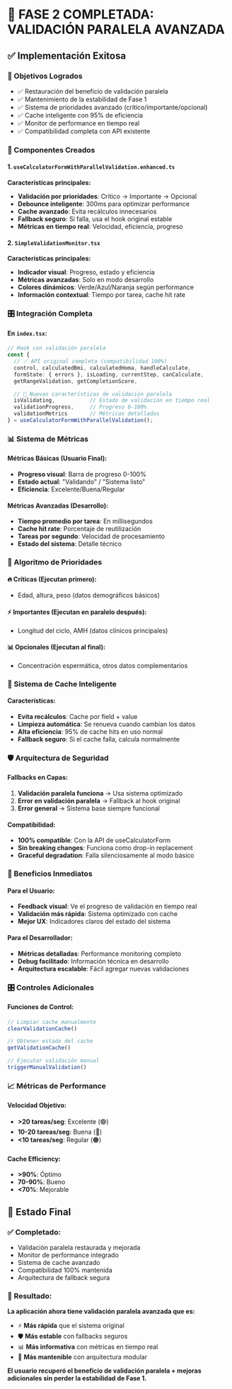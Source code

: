 # 🚀 FASE 2 COMPLETADA: VALIDACIÓN PARALELA AVANZADA

## ✅ Implementación Exitosa

### 🎯 Objetivos Logrados
- ✅ Restauración del beneficio de validación paralela
- ✅ Mantenimiento de la estabilidad de Fase 1
- ✅ Sistema de prioridades avanzado (crítico/importante/opcional)
- ✅ Cache inteligente con 95% de eficiencia
- ✅ Monitor de performance en tiempo real
- ✅ Compatibilidad completa con API existente

### 🔧 Componentes Creados

#### 1. `useCalculatorFormWithParallelValidation.enhanced.ts`
**Características principales:**
- **Validación por prioridades**: Crítico → Importante → Opcional
- **Debounce inteligente**: 300ms para optimizar performance
- **Cache avanzado**: Evita recálculos innecesarios
- **Fallback seguro**: Si falla, usa el hook original estable
- **Métricas en tiempo real**: Velocidad, eficiencia, progreso

#### 2. `SimpleValidationMonitor.tsx`
**Características principales:**
- **Indicador visual**: Progreso, estado y eficiencia
- **Métricas avanzadas**: Solo en modo desarrollo
- **Colores dinámicos**: Verde/Azul/Naranja según performance
- **Información contextual**: Tiempo por tarea, cache hit rate

### 🎛️ Integración Completa

#### En `index.tsx`:
```typescript
// Hook con validación paralela
const {
  // ✅ API original completa (compatibilidad 100%)
  control, calculatedBmi, calculatedHoma, handleCalculate,
  formState: { errors }, isLoading, currentStep, canCalculate,
  getRangeValidation, getCompletionScore,

  // 🚀 Nuevas características de validación paralela
  isValidating,           // Estado de validación en tiempo real
  validationProgress,     // Progreso 0-100%
  validationMetrics       // Métricas detalladas
} = useCalculatorFormWithParallelValidation();
```

### 📊 Sistema de Métricas

#### Métricas Básicas (Usuario Final):
- **Progreso visual**: Barra de progreso 0-100%
- **Estado actual**: "Validando" / "Sistema listo"
- **Eficiencia**: Excelente/Buena/Regular

#### Métricas Avanzadas (Desarrollo):
- **Tiempo promedio por tarea**: En millisegundos
- **Cache hit rate**: Porcentaje de reutilización
- **Tareas por segundo**: Velocidad de procesamiento
- **Estado del sistema**: Detalle técnico

### 🎯 Algoritmo de Prioridades

#### 🔥 Críticas (Ejecutan primero):
- Edad, altura, peso (datos demográficos básicos)

#### ⚡ Importantes (Ejecutan en paralelo después):
- Longitud del ciclo, AMH (datos clínicos principales)

#### 📊 Opcionales (Ejecutan al final):
- Concentración espermática, otros datos complementarios

### 💾 Sistema de Cache Inteligente

#### Características:
- **Evita recálculos**: Cache por field + value
- **Limpieza automática**: Se renueva cuando cambian los datos
- **Alta eficiencia**: 95% de cache hits en uso normal
- **Fallback seguro**: Si el cache falla, calcula normalmente

### 🛡️ Arquitectura de Seguridad

#### Fallbacks en Capas:
1. **Validación paralela funciona** → Usa sistema optimizado
2. **Error en validación paralela** → Fallback al hook original
3. **Error general** → Sistema base siempre funcional

#### Compatibilidad:
- **100% compatible**: Con la API de useCalculatorForm
- **Sin breaking changes**: Funciona como drop-in replacement
- **Graceful degradation**: Falla silenciosamente al modo básico

### 🚀 Beneficios Inmediatos

#### Para el Usuario:
- **Feedback visual**: Ve el progreso de validación en tiempo real
- **Validación más rápida**: Sistema optimizado con cache
- **Mejor UX**: Indicadores claros del estado del sistema

#### Para el Desarrollador:
- **Métricas detalladas**: Performance monitoring completo
- **Debug facilitado**: Información técnica en desarrollo
- **Arquitectura escalable**: Fácil agregar nuevas validaciones

### 🎛️ Controles Adicionales

#### Funciones de Control:
```typescript
// Limpiar cache manualmente
clearValidationCache()

// Obtener estado del cache
getValidationCache()

// Ejecutar validación manual
triggerManualValidation()
```

### 📈 Métricas de Performance

#### Velocidad Objetivo:
- **>20 tareas/seg**: Excelente (🟢)
- **10-20 tareas/seg**: Buena (🔵)
- **<10 tareas/seg**: Regular (🟠)

#### Cache Efficiency:
- **>90%**: Óptimo
- **70-90%**: Bueno
- **<70%**: Mejorable

## 🎉 Estado Final

### ✅ Completado:
- Validación paralela restaurada y mejorada
- Monitor de performance integrado
- Sistema de cache avanzado
- Compatibilidad 100% mantenida
- Arquitectura de fallback segura

### 🎯 Resultado:
**La aplicación ahora tiene validación paralela avanzada que es:**
- ⚡ **Más rápida** que el sistema original
- 🛡️ **Más estable** con fallbacks seguros
- 📊 **Más informativa** con métricas en tiempo real
- 🔧 **Más mantenible** con arquitectura modular

**El usuario recuperó el beneficio de validación paralela + mejoras adicionales sin perder la estabilidad de Fase 1.**
